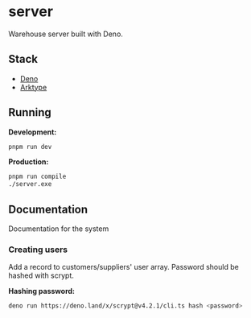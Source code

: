 # server

Warehouse server built with Deno.

## Stack

- [Deno](https://deno.com)
- [Arktype](https://arktype.io/)

## Running

**Development:**

```bash
pnpm run dev
```

**Production:**

```bash
pnpm run compile
./server.exe
```

## Documentation

Documentation for the system

### Creating users

Add a record to customers/suppliers' user array. Password should be hashed with scrypt.

**Hashing password:**

```bash
deno run https://deno.land/x/scrypt@v4.2.1/cli.ts hash <password>
```
